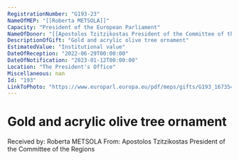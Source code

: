 ```yaml
---
RegistrationNumber: "G193-23"
NameOfMEP: "[[Roberta METSOLA]]"
Capacity: "President of the European Parliament"
NameOfDonor: "[[Apostolos Tzitzikostas President of the Committee of the Regions]]"
DescriptionOfGift: "Gold and acrylic olive tree ornament"
EstimatedValue: "Institutional value"
DateOfReception: "2022-06-29T00:00:00"
DateOfNotification: "2023-01-12T00:00:00"
Location: "The President's Office"
Miscellaneous: nan
Id: "193"
LinkToPhoto: "https://www.europarl.europa.eu/pdf/meps/gifts/G193_1673540232459.jpg#"
---
```


# Gold and acrylic olive tree ornament

Received by: Roberta METSOLA
From: Apostolos Tzitzikostas President of the Committee of the Regions
